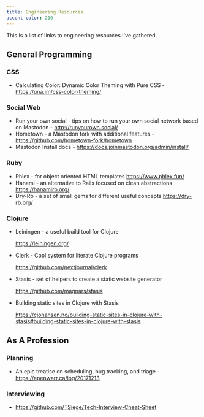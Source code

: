 ```yaml
---
title: Engineering Resources
accent-color: 210
---
```


This is a list of links to engineering resources I've gathered.

## General Programming

### CSS

* Calculating Color: Dynamic Color Theming with Pure CSS - <https://una.im/css-color-theming/>

### Social Web

* Run your own social - tips on how to run your own social network based on Mastodon - <http://runyourown.social/>
* Hometown - a Mastodon fork with additional features - <https://github.com/hometown-fork/hometown>
* Mastodon Install docs - <https://docs.joinmastodon.org/admin/install/>

### Ruby

* Phlex - for object oriented HTML templates <https://www.phlex.fun/>
* Hanami - an alternative to Rails focused on clean abstractions <https://hanamirb.org/>
* Dry-Rb - a set of small gems for different useful concepts <https://dry-rb.org/>

### Clojure

* Leiningen - a useful build tool for Clojure

  <https://leiningen.org/> 
* Clerk - Cool system for literate Clojure programs

  <https://github.com/nextjournal/clerk> 
* Stasis - set of helpers to create a static website generator

  <https://github.com/magnars/stasis> 
* Building static sites in Clojure with Stasis
  
  <https://cjohansen.no/building-static-sites-in-clojure-with-stasis#building-static-sites-in-clojure-with-stasis>
  
## As A Profession

### Planning

* An epic treatise on scheduling, bug tracking, and triage - <https://apenwarr.ca/log/20171213>

### Interviewing

* <https://github.com/TSiege/Tech-Interview-Cheat-Sheet>
